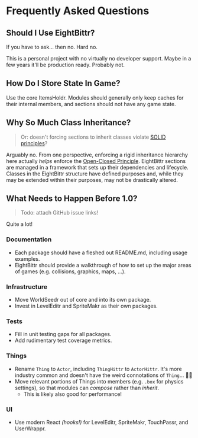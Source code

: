 # Frequently Asked Questions

## Should I Use EightBittr?

If you have to ask... then no.
Hard no.

This is a personal project with no virtually no developer support.
Maybe in a few years it'll be production ready.
Probably not.

## How Do I Store State In Game?

Use the core ItemsHoldr.
Modules should generally only keep caches for their internal members, and sections should not have any game state.

## Why So Much Class Inheritance?

> Or: doesn't forcing sections to inherit classes violate [SOLID principles](https://en.wikipedia.org/wiki/SOLID)?

Arguably no.
From one perspective, enforcing a rigid inheritance hierarchy here actually _helps_ enforce the [Open-Closed Principle](https://en.wikipedia.org/wiki/Open%E2%80%93closed_principle).
EightBittr sections are managed in a framework that sets up their dependencies and lifecycle.
Classes in the EightBittr structure have defined purposes and, while they may be extended within their purposes, may not be drastically altered.

## What Needs to Happen Before 1.0?

> Todo: attach GitHub issue links!

Quite a lot!

### Documentation

-   Each package should have a fleshed out README.md, including usage examples.
-   EightBittr should provide a walkthrough of how to set up the major areas of games (e.g. collisions, graphics, maps, ...).

### Infrastructure

-   Move WorldSeedr out of core and into its own package.
-   Invest in LevelEditr and SpriteMakr as their own packages.

### Tests

-   Fill in unit testing gaps for all packages.
-   Add rudimentary test coverage metrics.

### Things

-   Rename `Thing` to `Actor`, including `ThingHittr` to `ActorHittr`. It's more industry common and doesn't have the weird connotations of `Thing`... 🤦‍♀️
-   Move relevant portions of Things into members (e.g. `.box` for physics settings), so that modules can _compose_ rather than _inherit_.
    -   This is likely also good for performance!

### UI

-   Use modern React _(hooks!)_ for LevelEditr, SpriteMakr, TouchPassr, and UserWrappr.
